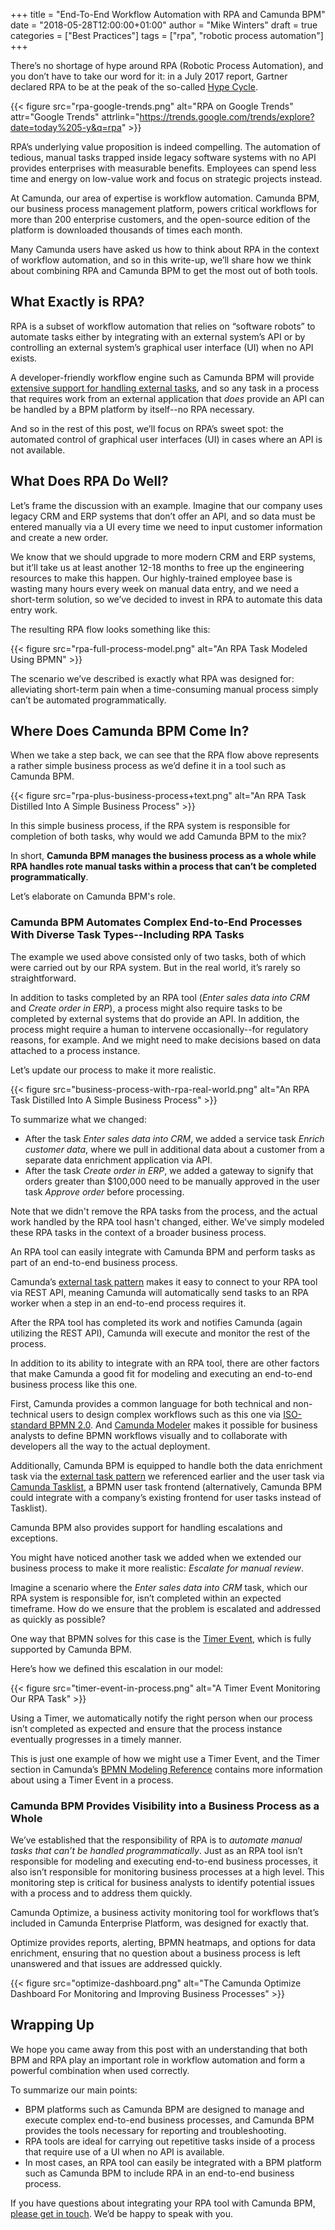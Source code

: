 +++
title = "End-To-End Workflow Automation with RPA and Camunda BPM"
date = "2018-05-28T12:00:00+01:00"
author = "Mike Winters"
draft = true
categories = ["Best Practices"]
tags = ["rpa", "robotic process automation"]
+++

There’s no shortage of hype around RPA (Robotic Process Automation), and you don’t have to take our word for it: in a July 2017 report, Gartner declared RPA to be at the peak of the so-called [Hype Cycle](https://www.gartner.com/doc/3765866/hype-cycle-application-services-).

{{< figure src="rpa-google-trends.png" alt="RPA on Google Trends" attr="Google Trends" attrlink="https://trends.google.com/trends/explore?date=today%205-y&q=rpa" >}}

RPA’s underlying value proposition is indeed compelling. The automation of tedious, manual tasks trapped inside legacy software systems with no API provides enterprises with measurable benefits. Employees can spend less time and energy on low-value work and focus on strategic projects instead.

At Camunda, our area of expertise is workflow automation. Camunda BPM, our business process management platform, powers critical workflows for more than 200 enterprise customers, and the open-source edition of the platform is downloaded thousands of times each month.

Many Camunda users have asked us how to think about RPA in the context of workflow automation, and so in this write-up, we’ll share how we think about combining RPA and Camunda BPM to get the most out of both tools.

## What Exactly is RPA?

RPA is a subset of workflow automation that relies on “software robots” to automate tasks either by integrating with an external system’s API or by controlling an external system’s graphical user interface (UI) when no API exists.

A developer-friendly workflow engine such as Camunda BPM will provide [extensive support for handling external tasks](https://docs.camunda.org/manual/7.8/user-guide/process-engine/external-tasks/), and so any task in a process that requires work from an external application that _does_ provide an API can be handled by a BPM platform by itself--no RPA necessary.

And so in the rest of this post, we’ll focus on RPA’s sweet spot: the automated control of graphical user interfaces (UI) in cases where an API is not available.

## What Does RPA Do Well?

Let’s frame the discussion with an example. Imagine that our company uses legacy CRM and ERP systems that don’t offer an API, and so data must be entered manually via a UI every time we need to input customer information and create a new order.

We know that we should upgrade to more modern CRM and ERP systems, but it’ll take us at least another 12-18 months to free up the engineering resources to make this happen. Our highly-trained employee base is wasting many hours every week on manual data entry, and we need a short-term solution, so we’ve decided to invest in RPA to automate this data entry work.

The resulting RPA flow looks something like this:

{{< figure src="rpa-full-process-model.png" alt="An RPA Task Modeled Using BPMN" >}}

The scenario we’ve described is exactly what RPA was designed for: alleviating short-term pain when a time-consuming manual process simply can’t be automated programmatically.

## Where Does Camunda BPM Come In?

When we take a step back, we can see that the RPA flow above represents a rather simple business process as we’d define it in a tool such as Camunda BPM.

{{< figure src="rpa-plus-business-process+text.png" alt="An RPA Task Distilled Into A Simple Business Process" >}}

In this simple business process, if the RPA system is responsible for completion of both tasks, why would we add Camunda BPM to the mix?

In short, **Camunda BPM manages the business process as a whole while RPA handles rote manual tasks within a process that can’t be completed programmatically**.

Let’s elaborate on Camunda BPM's role.

### Camunda BPM Automates Complex End-to-End Processes With Diverse Task Types--Including RPA Tasks

The example we used above consisted only of two tasks, both of which were carried out by our RPA system. But in the real world, it’s rarely so straightforward.

In addition to tasks completed by an RPA tool (*Enter sales data into CRM* and *Create order in ERP*), a process might also require tasks to be completed by external systems that do provide an API. In addition, the process might require a human to intervene occasionally--for regulatory reasons, for example. And we might need to make decisions based on data attached to a process instance.

Let’s update our process to make it more realistic.

{{< figure src="business-process-with-rpa-real-world.png" alt="An RPA Task Distilled Into A Simple Business Process" >}}

To summarize what we changed:

* After the task *Enter sales data into CRM*, we added a service task *Enrich customer data*, where we pull in additional data about a customer from a separate data enrichment application via API.
* After the task *Create order in ERP*, we added a gateway to signify that orders greater than $100,000 need to be manually approved in the user task *Approve order* before processing.

Note that we didn't remove the RPA tasks from the process, and the actual work handled by the RPA tool hasn't changed, either. We've simply modeled these RPA tasks in the context of a broader business process.

An RPA tool can easily integrate with Camunda BPM and perform tasks as part of an end-to-end business process.  

Camunda’s [external task pattern](https://docs.camunda.org/manual/7.8/user-guide/process-engine/external-tasks/) makes it easy to connect to your RPA tool via REST API, meaning Camunda will automatically send tasks to an RPA worker when a step in an end-to-end process requires it.

After the RPA tool has completed its work and notifies Camunda (again utilizing the REST API), Camunda will execute and monitor the rest of the process.

In addition to its ability to integrate with an RPA tool, there are other factors that make Camunda a good fit for modeling and executing an end-to-end business process like this one.

First, Camunda provides a common language for both technical and non-technical users to design complex workflows such as this one via [ISO-standard BPMN 2.0](https://camunda.com/bpmn/). And [Camunda Modeler](https://camunda.com/products/modeler/) makes it possible for business analysts to define BPMN workflows visually and to collaborate with developers all the way to the actual deployment.

Additionally, Camunda BPM is equipped to handle both the data enrichment task via the [external task pattern](https://docs.camunda.org/manual/7.8/user-guide/process-engine/external-tasks/) we referenced earlier and the user task via [Camunda Tasklist](https://camunda.com/products/tasklist/), a BPMN user task frontend (alternatively, Camunda BPM could integrate with a company’s existing frontend for user tasks instead of Tasklist).

Camunda BPM also provides support for handling escalations and exceptions.  

You might have noticed another task we added when we extended our business process to make it more realistic: *Escalate for manual review*.

Imagine a scenario where the *Enter sales data into CRM* task, which our RPA system is responsible for, isn’t completed within an expected timeframe. How do we ensure that the problem is escalated and addressed as quickly as possible?

One way that BPMN solves for this case is the [Timer Event](https://docs.camunda.org/manual/7.8/reference/bpmn20/events/timer-events/), which is fully supported by Camunda BPM.

Here’s how we defined this escalation in our model:

{{< figure src="timer-event-in-process.png" alt="A Timer Event Monitoring Our RPA Task" >}}

Using a Timer, we automatically notify the right person when our process isn’t completed as expected and ensure that the process instance eventually progresses in a timely manner.

This is just one example of how we might use a Timer Event, and the Timer section in Camunda’s [BPMN Modeling Reference](https://camunda.com/bpmn/reference/) contains more information about using a Timer Event in a process.

### Camunda BPM Provides Visibility into a Business Process as a Whole

We’ve established that the responsibility of RPA is to *automate manual tasks that can’t be handled programmatically*. Just as an RPA tool isn’t responsible for modeling and executing end-to-end business processes, it also isn’t responsible for monitoring business processes at a high level. This monitoring step is critical for business analysts to identify potential issues with a process and to address them quickly.

Camunda Optimize, a business activity monitoring tool for workflows that’s included in Camunda Enterprise Platform, was designed for exactly that.

Optimize provides reports, alerting, BPMN heatmaps, and options for data enrichment, ensuring that no question about a business process is left unanswered and that issues are addressed quickly.

{{< figure src="optimize-dashboard.png" alt="The Camunda Optimize Dashboard For Monitoring and Improving Business Processes" >}}

## Wrapping Up

We hope you came away from this post with an understanding that both BPM and RPA play an important role in workflow automation and form a powerful combination when used correctly.

To summarize our main points:

* BPM platforms such as Camunda BPM are designed to manage and execute complex end-to-end business processes, and Camunda BPM provides the tools necessary for reporting and troubleshooting.
* RPA tools are ideal for carrying out repetitive tasks inside of a process that require use of a UI when no API is available.
* In most cases, an RPA tool can easily be integrated with a BPM platform such as Camunda BPM to include RPA in an end-to-end business process.

If you have questions about integrating your RPA tool with Camunda BPM, [please get in touch](https://camunda.com/contact/). We’d be happy to speak with you.
